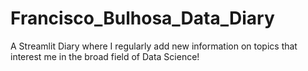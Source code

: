 # Francisco_Bulhosa_Data_Diary
 A Streamlit Diary where I regularly add new information on topics that interest me in the broad field of Data Science!

